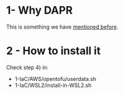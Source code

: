 # 1- Why DAPR
This is something we have [mentioned before](https://github.com/inigokintana/homelab-2-prod-ai-golden-path/tree/main?tab=readme-ov-file#33---why-dapr-ai-agents).

# 2 - How to install it  
Check step 4) in:
- 1-IaC/AWS/opentofu/userdata.sh
- 1-IaC/WSL2/install-in-WSL2.sh


